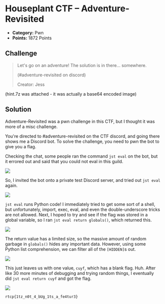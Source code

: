 # Houseplant CTF – Adventure-Revisited

* **Category:** Pwn
* **Points:** 1872 Points

## Challenge

> Let's go on an adventure!
> The solution is in there... somewhere.
> 
> (#adventure-revisited on discord)
> 
> Creator: Jess

(hint.7z was attached - it was actually a base64 encoded image)

## Solution

Adventure-Revisited was a pwn challenge in this CTF, but I thought it was more of a misc challenge.

You're directed to #adventure-revisited on the CTF discord, and going there shows me a Discord bot. To solve the challenge, you need to pwn the bot to give you a flag.

Checking the chat, some people ran the command `jst eval` on the bot, but it errored out and said that you could not eval in this guild.

![](./images/cannotEval.png)

So, I invited the bot onto a private test Discord server, and tried out `jst eval` again.

![](./images/wowItEvaled.png)

`jst eval` runs Python code! I immediately tried to get some sort of a shell, but unfortunately, import, exec, eval, and even the double-underscore tricks are not allowed. Next, I hoped to try and see if the flag was stored in a global variable, so I ran `jst eval return globals()`, which returned this.

![](./images/globals.png)

The return value has a limited size, so the massive amount of random garbage in `globals()` hides any important data. However, using some Python list comprehension, we can filter all of the `[HIDDEN]`s out.

![](./images/listComp.png)

This just leaves us with one value, `cuyf`, which has a blank flag. Huh. After like 30 more minutes of debugging and trying random things, I eventually did `jst eval return cuyf` and got the flag.

![](./images/godDammit.png)

```
rtcp{1tz_n0t_4_bUg_1ts_a_fe4tur3}
```
